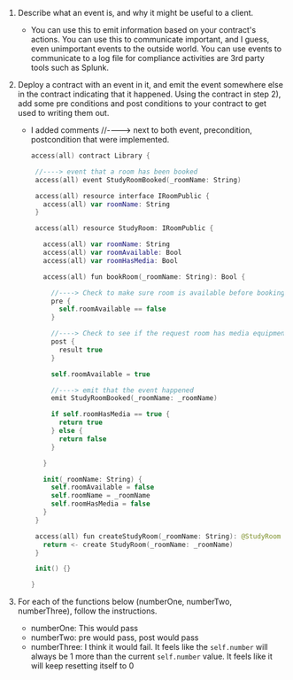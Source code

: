 1. Describe what an event is, and why it might be useful to a client.
   - You can use this to emit information based on your contract's actions. You can use this to communicate important, and I guess, even unimportant events to the outside world. You can use events to communicate to a log file for compliance activities are 3rd party tools such as Splunk.  

2. Deploy a contract with an event in it, and emit the event somewhere else in the contract indicating that it happened. Using the contract in step 2), add some pre conditions and post conditions to your contract to get used to writing them out.
   - I added comments //----> next to both event, precondition, postcondition that were implemented.

	   ```swift
       access(all) contract Library {

        //----> event that a room has been booked
        access(all) event StudyRoomBooked(_roomName: String)

        access(all) resource interface IRoomPublic {
          access(all) var roomName: String
        }

        access(all) resource StudyRoom: IRoomPublic {

          access(all) var roomName: String
          access(all) var roomAvailable: Bool
          access(all) var roomHasMedia: Bool

          access(all) fun bookRoom(_roomName: String): Bool {

            //----> Check to make sure room is available before booking
            pre {
              self.roomAvailable == false
            }

            //----> Check to see if the request room has media equipment available
            post {
              result true
            }

            self.roomAvailable = true

            //----> emit that the event happened
            emit StudyRoomBooked(_roomName: _roomName)

            if self.roomHasMedia == true {
              return true
            } else {
              return false
            }

          }

          init(_roomName: String) {
            self.roomAvailable = false
            self.roomName = _roomName
            self.roomHasMedia = false
          }
        }

        access(all) fun createStudyRoom(_roomName: String): @StudyRoom {
          return <- create StudyRoom(_roomName: _roomName)
        }

        init() {}

       }
     ```

3. For each of the functions below (numberOne, numberTwo, numberThree), follow the instructions.
   - numberOne: This would pass
   - numberTwo: pre would pass, post would pass
   - numberThree: I think it would fail. It feels like the `self.number` will always be 1 more than the current `self.number` value. It feels like it will keep resetting itself to 0
